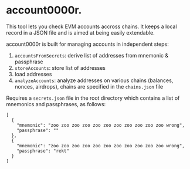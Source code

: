 # account0000r.

This tool lets you check EVM accounts accross chains. It keeps a local record in a JSON file and is aimed at being easily extendable.

account0000r is built for managing accounts in independent steps:
1. `accountsFromSecrets`: derive list of addresses from mnemonic & passphrase
2. `storeAccounts`: store list of addresses
3. load addresses
4. `analyzeAccounts`: analyze addresses on various chains (balances, nonces, airdrops), chains are specified in the `chains.json` file

Requires a `secrets.json` file in the root directory which contains a list of mnemonics and passphrases, as follows:
```
[
  {
    "mnemonic": "zoo zoo zoo zoo zoo zoo zoo zoo zoo zoo zoo wrong",
    "passphrase": ""
  },
  {
    "mnemonic": "zoo zoo zoo zoo zoo zoo zoo zoo zoo zoo zoo wrong",
    "passphrase": "rekt"
  }
]
```
